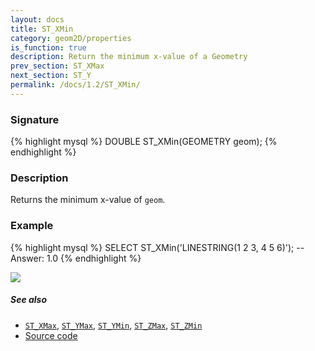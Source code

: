 ```yaml
---
layout: docs
title: ST_XMin
category: geom2D/properties
is_function: true
description: Return the minimum x-value of a Geometry
prev_section: ST_XMax
next_section: ST_Y
permalink: /docs/1.2/ST_XMin/
---
```


### Signature

{% highlight mysql %}
DOUBLE ST_XMin(GEOMETRY geom);
{% endhighlight %}

### Description

Returns the minimum x-value of `geom`.

### Example

{% highlight mysql %}
SELECT ST_XMin('LINESTRING(1 2 3, 4 5 6)');
-- Answer:    1.0
{% endhighlight %}

<img class="displayed" src="../ST_XMin.png"/>

##### See also

* [`ST_XMax`](../ST_XMax), [`ST_YMax`](../ST_YMax), [`ST_YMin`](../ST_YMin), [`ST_ZMax`](../ST_ZMax), [`ST_ZMin`](../ST_ZMin)
* <a href="https://github.com/orbisgis/h2gis/blob/master/h2spatial-ext/src/main/java/org/h2gis/h2spatialext/function/spatial/properties/ST_XMin.java" target="_blank">Source code</a>
